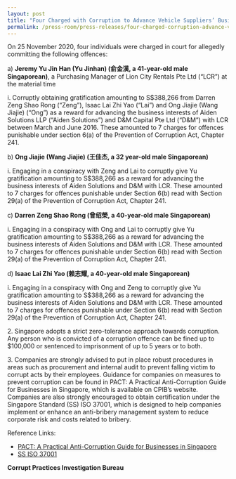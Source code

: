 ```yaml
---
layout: post
title: "Four Charged with Corruption to Advance Vehicle Suppliers’ Business Interests"
permalink: /press-room/press-releases/four-charged-corruption-advance-vehicle-suppliers’-business-interests/
---
```

On 25 November 2020, four individuals were charged in court for allegedly committing the following offences:

a) **Jeremy Yu Jin Han (Yu Jinhan) (俞金漢, a 41-year-old male Singaporean)**, a Purchasing Manager of Lion City Rentals Pte Ltd (“LCR”) at the material time

i. Corruptly obtaining gratification amounting to S$388,266 from Darren Zeng Shao Rong (“Zeng”), Isaac Lai Zhi Yao (“Lai”) and Ong Jiajie (Wang Jiajie) (“Ong”) as a reward for advancing the business interests of Aiden Solutions LLP (“Aiden Solutions”) and D&M Capital Pte Ltd (“D&M”) with LCR between March and June 2016. These amounted to 7 charges for offences punishable under section 6(a) of the Prevention of Corruption Act, Chapter 241.

b) **Ong Jiajie (Wang Jiajie) (王佳杰, a 32 year-old male Singaporean)**

i. Engaging in a conspiracy with Zeng and Lai to corruptly give Yu gratification amounting to S$388,266 as a reward for advancing the business interests of Aiden Solutions and D&M with LCR. These amounted to 7 charges for offences punishable under Section 6(b) read with Section 29(a) of the Prevention of Corruption Act, Chapter 241.

c) **Darren Zeng Shao Rong (曾绍榮, a 40-year-old male Singaporean)**

i. Engaging in a conspiracy with Ong and Lai to corruptly give Yu gratification amounting to S$388,266 as a reward for advancing the business interests of Aiden Solutions and D&M with LCR. These amounted to 7 charges for offences punishable under Section 6(b) read with Section 29(a) of the Prevention of Corruption Act, Chapter 241.

d) **Isaac Lai Zhi Yao (赖志耀, a 40-year-old male Singaporean)**

i. Engaging in a conspiracy with Ong and Zeng to corruptly give Yu gratification amounting to S$388,266 as a reward for advancing the business interests of Aiden Solutions and D&M with LCR. These amounted to 7 charges for offences punishable under Section 6(b) read with Section 29(a) of the Prevention of Corruption Act, Chapter 241.

2\.         Singapore adopts a strict zero-tolerance approach towards corruption. Any person who is convicted of a corruption offence can be fined up to $100,000 or sentenced to imprisonment of up to 5 years or to both.

3\.         Companies are strongly advised to put in place robust procedures in areas such as procurement and internal audit to prevent falling victim to corrupt acts by their employees. Guidance for companies on measures to prevent corruption can be found in PACT: A Practical Anti-Corruption Guide for Businesses in Singapore, which is available on CPIB’s website. Companies are also strongly encouraged to obtain certification under the Singapore Standard (SS) ISO 37001, which is designed to help companies implement or enhance an anti-bribery management system to reduce corporate risk and costs related to bribery.

Reference Links:
* [PACT: A Practical Anti-Corruption Guide for Businesses in Singapore](/research-room/publications/anti-corruption-guide-for-businesses/)<br>
* [SS ISO 37001](/research-room/publications/ss-iso-37001/)
 
**Corrupt Practices Investigation Bureau**
